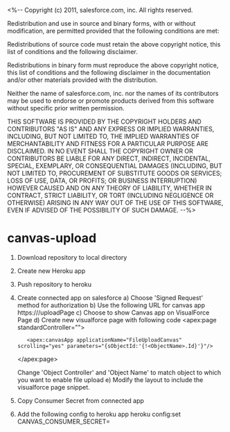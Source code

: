 
<%--
Copyright (c) 2011, salesforce.com, inc.
All rights reserved.

Redistribution and use in source and binary forms, with or without modification, are permitted provided
that the following conditions are met:

Redistributions of source code must retain the above copyright notice, this list of conditions and the
following disclaimer.

Redistributions in binary form must reproduce the above copyright notice, this list of conditions and
the following disclaimer in the documentation and/or other materials provided with the distribution.

Neither the name of salesforce.com, inc. nor the names of its contributors may be used to endorse or
promote products derived from this software without specific prior written permission.

THIS SOFTWARE IS PROVIDED BY THE COPYRIGHT HOLDERS AND CONTRIBUTORS "AS IS" AND ANY EXPRESS OR IMPLIED
WARRANTIES, INCLUDING, BUT NOT LIMITED TO, THE IMPLIED WARRANTIES OF MERCHANTABILITY AND FITNESS FOR A
PARTICULAR PURPOSE ARE DISCLAIMED. IN NO EVENT SHALL THE COPYRIGHT OWNER OR CONTRIBUTORS BE LIABLE FOR
ANY DIRECT, INDIRECT, INCIDENTAL, SPECIAL, EXEMPLARY, OR CONSEQUENTIAL DAMAGES (INCLUDING, BUT NOT LIMITED
TO, PROCUREMENT OF SUBSTITUTE GOODS OR SERVICES; LOSS OF USE, DATA, OR PROFITS; OR BUSINESS INTERRUPTION)
HOWEVER CAUSED AND ON ANY THEORY OF LIABILITY, WHETHER IN CONTRACT, STRICT LIABILITY, OR TORT (INCLUDING
NEGLIGENCE OR OTHERWISE) ARISING IN ANY WAY OUT OF THE USE OF THIS SOFTWARE, EVEN IF ADVISED OF THE
POSSIBILITY OF SUCH DAMAGE.
--%>

canvas-upload
=============
1) Download repository to local directory
2) Create new Heroku app
3) Push repository to heroku
4) Create connected app on salesforce
   a) Choose 'Signed Request' method for authorization
   b) Use the following URL for canvas app https://<heroku app url>/uploadPage
   c) Choose to show Canvas app on VisualForce Page
   d) Create new visualforce page with following code
      <apex:page standardController="<Object Controller>">

          <apex:canvasApp applicationName="FileUploadCanvas" scrolling="yes" parameters="{sObjectId:'{!<ObjectName>.Id}'}"/>
 
      </apex:page>
      
      Change 'Object Controller' and 'Object Name' to match object to which you want to enable file upload
   e) Modify the layout to include the visualforce page snippet.
   
5) Copy Consumer Secret from connected app
6) Add the following config to heroku app
       heroku config:set CANVAS_CONSUMER_SECRET=<Whatever key you copied from connected app>
       
       
  
      
      

